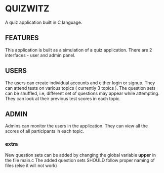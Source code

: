 # QUIZWITZ
A quiz application built in C language.

## FEATURES
This application is built as a simulation of a quiz application. There are 2 interfaces - user and admin panel.

## USERS
The users can create individual accounts and either login or signup.
They can attend tests on various topics ( currently 3 topics ).
The question sets can be shuffled, i.e, different set of questions may appear while attempting.
They can look at their previous test scores in each topic.

## ADMIN
Admins can monitor the users in the application.
They can view all the scores of all participants in each topic.

### extra
New question sets can be added by changing the global variable **upper** in the file main.c
The added question sets SHOULD follow proper naming of files (else it will not work)

